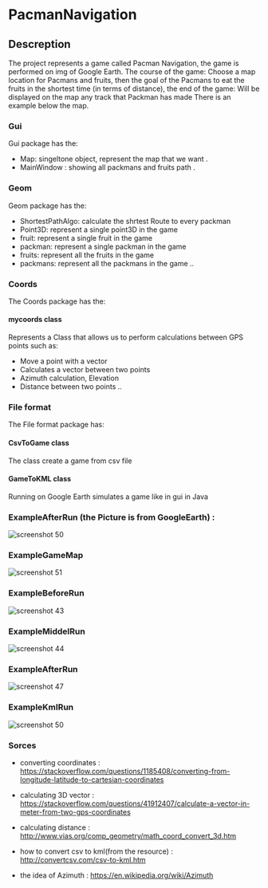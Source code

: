 # PacmanNavigation

## Descreption

The project represents a game called Pacman Navigation, the game is performed on img of Google Earth. The course of the game: Choose a map location for Pacmans and fruits, then the goal of the Pacmans to eat the fruits in the shortest time (in terms of distance), the end of the game:
Will be displayed on the map any track that Packman has made
There is an example below the map.

### Gui 
Gui package has the:
- Map: singeltone object, represent the map that we want .
- MainWindow : showing all packmans and fruits path .
### Geom 
Geom package has the:
- ShortestPathAlgo: calculate the shrtest Route to every packman 
- Point3D: represent a single point3D in the game 
- fruit: represent a single fruit in the game 
- packman: represent a single packman in the game 
- fruits: represent all the fruits in the game 
- packmans: represent all the packmans in the game 
  ..
### Coords 
The Coords package has the:
 #### mycoords class
  Represents a Class that allows us to perform calculations between GPS points such as:
  - Move a point with a vector
  - Calculates a vector between two points
  - Azimuth calculation, Elevation
  - Distance between two points
  ..
 
### File format 
The File format package has:
#### CsvToGame class
The class create a game from csv file
#### GameToKML class
Running on Google Earth simulates a game like in gui in Java
### ExampleAfterRun (the Picture is from GoogleEarth) : 
![screenshot 50](https://user-images.githubusercontent.com/45077625/53831341-46aa1100-3f8d-11e9-9856-a149133a2386.png)
### ExampleGameMap
![screenshot 51](https://user-images.githubusercontent.com/45077625/53831552-c041ff00-3f8d-11e9-992f-aa2f9eb4c1b1.png)
### ExampleBeforeRun
![screenshot 43](https://user-images.githubusercontent.com/45077625/53831571-ce901b00-3f8d-11e9-93bc-0a0b3b2c2f4d.png)
### ExampleMiddelRun
![screenshot 44](https://user-images.githubusercontent.com/45077625/53831690-1151f300-3f8e-11e9-9940-7b6be5acad09.png)
### ExampleAfterRun
![screenshot 47](https://user-images.githubusercontent.com/45077625/53831725-23cc2c80-3f8e-11e9-8c35-21b631e80694.png)
### ExampleKmlRun
![screenshot 50](https://user-images.githubusercontent.com/45077625/53831747-30e91b80-3f8e-11e9-86c1-7e677b19c91f.png)

### Sorces

 - converting coordinates : https://stackoverflow.com/questions/1185408/converting-from-longitude-latitude-to-cartesian-coordinates  

- calculating 3D vector : https://stackoverflow.com/questions/41912407/calculate-a-vector-in-meter-from-two-gps-coordinates 

 - calculating distance : http://www.vias.org/comp_geometry/math_coord_convert_3d.htm

- how to convert csv to kml(from the resource) : http://convertcsv.com/csv-to-kml.htm 

- the idea of Azimuth : https://en.wikipedia.org/wiki/Azimuth
